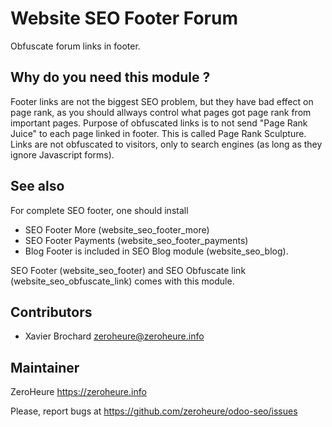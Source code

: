 # Website SEO Footer Forum

Obfuscate forum links in footer.

## Why do you need this module ?

Footer links are not the biggest SEO problem, but they have bad effect on page rank, as you should allways control what pages got page rank from important pages. Purpose of obfuscated links is to not send "Page Rank Juice" to each page linked in footer. This is called Page Rank Sculpture. Links are not obfuscated to visitors, only to search engines (as long as they ignore Javascript forms).

## See also

For complete SEO footer, one should install

- SEO Footer More (website_seo_footer_more)
- SEO Footer Payments (website_seo_footer_payments)
- Blog Footer is included in SEO Blog module (website_seo_blog).

SEO Footer (website_seo_footer) and SEO Obfuscate link (website_seo_obfuscate_link) comes with this module.

## Contributors

- Xavier Brochard zeroheure@zeroheure.info

## Maintainer

ZeroHeure
https://zeroheure.info

Please, report bugs at https://github.com/zeroheure/odoo-seo/issues


